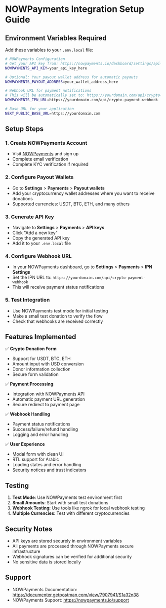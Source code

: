 # NOWPayments Integration Setup Guide

## Environment Variables Required

Add these variables to your `.env.local` file:

```bash
# NOWPayments Configuration
# Get your API key from: https://nowpayments.io/dashboard/settings/api-keys
NOWPAYMENTS_API_KEY=your_api_key_here

# Optional: Your payout wallet address for automatic payouts
NOWPAYMENTS_PAYOUT_ADDRESS=your_wallet_address_here

# Webhook URL for payment notifications
# This will be automatically set to: https://yourdomain.com/api/crypto-payment-webhook
NOWPAYMENTS_IPN_URL=https://yourdomain.com/api/crypto-payment-webhook

# Base URL for your application
NEXT_PUBLIC_BASE_URL=https://yourdomain.com
```

## Setup Steps

### 1. Create NOWPayments Account

- Visit [NOWPayments](https://nowpayments.io/) and sign up
- Complete email verification
- Complete KYC verification if required

### 2. Configure Payout Wallets

- Go to **Settings** > **Payments** > **Payout wallets**
- Add your cryptocurrency wallet addresses where you want to receive donations
- Supported currencies: USDT, BTC, ETH, and many others

### 3. Generate API Key

- Navigate to **Settings** > **Payments** > **API keys**
- Click "Add a new key"
- Copy the generated API key
- Add it to your `.env.local` file

### 4. Configure Webhook URL

- In your NOWPayments dashboard, go to **Settings** > **Payments** > **IPN Settings**
- Set the IPN URL to: `https://yourdomain.com/api/crypto-payment-webhook`
- This will receive payment status notifications

### 5. Test Integration

- Use NOWPayments test mode for initial testing
- Make a small test donation to verify the flow
- Check that webhooks are received correctly

## Features Implemented

✅ **Crypto Donation Form**

- Support for USDT, BTC, ETH
- Amount input with USD conversion
- Donor information collection
- Secure form validation

✅ **Payment Processing**

- Integration with NOWPayments API
- Automatic payment URL generation
- Secure redirect to payment page

✅ **Webhook Handling**

- Payment status notifications
- Success/failure/refund handling
- Logging and error handling

✅ **User Experience**

- Modal form with clean UI
- RTL support for Arabic
- Loading states and error handling
- Security notices and trust indicators

## Testing

1. **Test Mode**: Use NOWPayments test environment first
2. **Small Amounts**: Start with small test donations
3. **Webhook Testing**: Use tools like ngrok for local webhook testing
4. **Multiple Currencies**: Test with different cryptocurrencies

## Security Notes

- API keys are stored securely in environment variables
- All payments are processed through NOWPayments secure infrastructure
- Webhook signatures can be verified for additional security
- No sensitive data is stored locally

## Support

- NOWPayments Documentation: https://documenter.getpostman.com/view/7907941/S1a32n38
- NOWPayments Support: https://nowpayments.io/support

